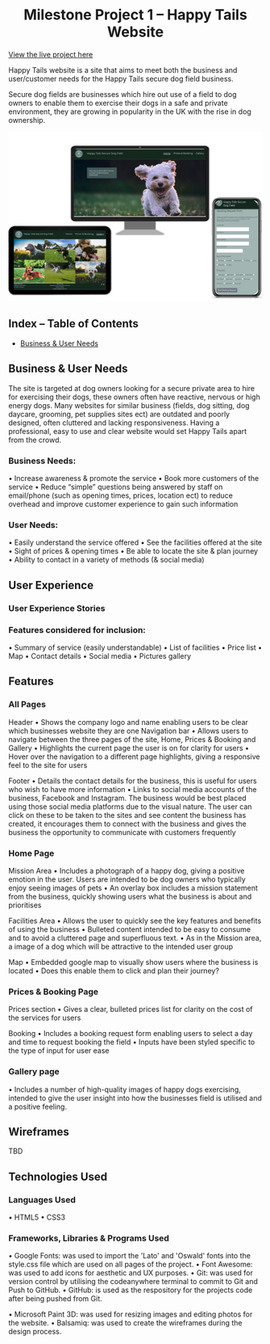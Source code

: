 <h1 align="center">Milestone Project 1 – Happy Tails Website</h1>

[View the live project here](#)

Happy Tails website is a site that aims to meet both the business and user/customer needs for the Happy Tails secure dog field business.

Secure dog fields are businesses which hire out use of a field to dog owners to enable them to exercise their dogs in a safe and private environment, they are growing in popularity in the UK with the rise in dog ownership.

![Mockup](assets/images/summary.jpg)

## Index – Table of Contents

- [Business & User Needs](#user-experience-ux)

## Business & User Needs

The site is targeted at dog owners looking for a secure private area to hire for exercising their dogs, these owners often have reactive, nervous or high energy dogs.
Many websites for similar business (fields, dog sitting, dog daycare, grooming, pet supplies sites ect) are outdated and poorly designed, often cluttered and lacking responsiveness. Having a professional, easy to use and clear website would set Happy Tails apart from the crowd.

### Business Needs:

• Increase awareness & promote the service
• Book more customers of the service
• Reduce “simple” questions being answered by staff on email/phone (such as opening times, prices, location ect) to reduce overhead and improve customer experience to gain such information

### User Needs:

• Easily understand the service offered
• See the facilities offered at the site
• Sight of prices & opening times
• Be able to locate the site & plan journey
• Ability to contact in a variety of methods (& social media)

## User Experience

### User Experience Stories

### Features considered for inclusion:

• Summary of service (easily understandable)
• List of facilities
• Price list
• Map
• Contact details
• Social media
• Pictures gallery

## Features

### All Pages

Header
• Shows the company logo and name enabling users to be clear which businesses website they are one
Navigation bar
• Allows users to navigate between the three pages of the site, Home, Prices & Booking and Gallery
• Highlights the current page the user is on for clarity for users
• Hover over the navigation to a different page highlights, giving a responsive feel to the site for users

Footer
• Details the contact details for the business, this is useful for users who wish to have more information
• Links to social media accounts of the business, Facebook and Instagram. The business would be best placed using those social media platforms due to the visual nature. The user can click on these to be taken to the sites and see content the business has created, it encourages them to connect with the business and gives the business the opportunity to communicate with customers frequently

### Home Page

Mission Area
• Includes a photograph of a happy dog, giving a positive emotion in the user. Users are intended to be dog owners who typically enjoy seeing images of pets
• An overlay box includes a mission statement from the business, quickly showing users what the business is about and prioritises

Facilities Area
• Allows the user to quickly see the key features and benefits of using the business
• Bulleted content intended to be easy to consume and to avoid a cluttered page and superfluous text.
• As in the Mission area, a image of a dog which will be attractive to the intended user group

Map
• Embedded google map to visually show users where the business is located
• Does this enable them to click and plan their journey?

### Prices & Booking Page

Prices section
• Gives a clear, bulleted prices list for clarity on the cost of the services for users

Booking
• Includes a booking request form enabling users to select a day and time to request booking the field
• Inputs have been styled specific to the type of input for user ease

### Gallery page

• Includes a number of high-quality images of happy dogs exercising, intended to give the user insight into how the businesses field is utilised and a positive feeling.

## Wireframes

TBD

## Technologies Used

### Languages Used

• HTML5
• CSS3

### Frameworks, Libraries & Programs Used

• Google Fonts: was used to import the 'Lato' and 'Oswald' fonts into the style.css file which are used on all pages of the project.
• Font Awesome: was used to add icons for aesthetic and UX purposes.
• Git: was used for version control by utilising the codeanywhere terminal to commit to Git and Push to GitHub.
• GitHub: is used as the respository for the projects code after being pushed from Git.

• Microsoft Paint 3D: was used for resizing images and editing photos for the website.
• Balsamiq: was used to create the wireframes during the design process.
